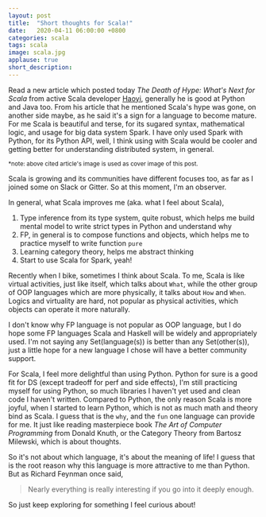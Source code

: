 ```yaml
---
layout: post
title:  "Short thoughts for Scala!"
date:   2020-04-11 06:00:00 +0800
categories: scala 
tags: scala
image: scala.jpg
applause: true
short_description: 
--- 
```


<div markdown="1" id="text">
Read a new article which posted today <cite>The Death of Hype: What's Next for Scala</cite> <a href='http://www.lihaoyi.com/post/TheDeathofHypeWhatsNextforScala.html'></a> from active Scala developer <a href='https://twitter.com/li_haoyi'>Haoyi</a>, generally he is good at Python and Java too. From his article that he mentioned Scala's hype was gone, on another side maybe, as he said it's a sign for a language to become mature. For me Scala is beautiful and terse, for its sugared syntax, mathematical logic, and usage for big data system Spark. I have only used Spark with Python, for its Python API, well, I think using with Scala would be cooler and getting better for understanding distributed system, in general.

<small>*note: above cited article's image is used as cover image of this post.</small> 

Scala is growing and its communities have different focuses too, as far as I joined some on Slack or Gitter. So at this moment, I'm an observer. 

In general, what Scala improves me (aka. what I feel about Scala),  
1. Type inference from its type system, quite robust, which helps me build mental model to write strict types in Python and understand why 
2. FP, in general is to compose functions and objects, which helps me to practice myself to write function `pure`
3. Learning category theory, helps me abstract thinking
4. Start to use Scala for Spark, yeah! 

Recently when I bike, sometimes I think about Scala. To me, Scala is like virtual activities, just like itself, which talks about `What`, while the other group of OOP languages which are more physically, it talks about `How` and `When`. Logics and virtuality are hard, not popular as physical activities, which objects can operate it more naturally. 

I don't know why FP language is not popular as OOP language, but I do hope some FP languages Scala and Haskell will be widely and appropriately used. I'm not saying any Set(language(s)) is better than any Set(other(s)), just a little hope for a new language I chose will have a better community support. 

For Scala, I feel more delightful than using Python. Python for sure is a good fit for DS (except tradeoff for perf and side effects), I'm still practicing myself for using Python, so much libraries I haven't yet used and clean code I haven't written. Compared to Python, the only reason Scala is more joyful, when I started to learn Python, which is not as much math and theory bind as Scala. I guess that is the `why`, and the `fun` one language can provide for me. It just like reading masterpiece book <cite>The Art of Computer Programming</cite> from Donald Knuth, or the Category Theory from Bartosz Milewski, which is about thoughts. 

So it's not about which language, it's about the meaning of life! I guess that is the root reason why this language is more attractive to me than Python. But as Richard Feynman once said, 
<blockquote>Nearly everything is really interesting if you go into it deeply enough. 
</blockquote> 

So just keep exploring for something I feel curious about!

</div>